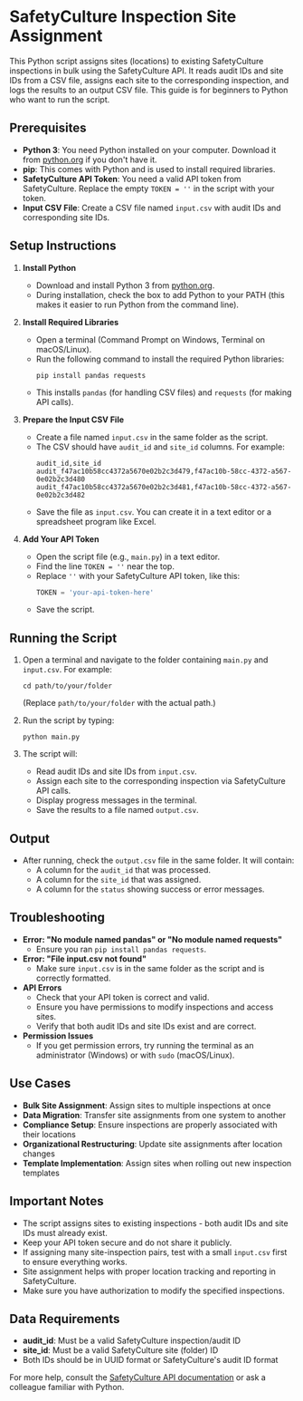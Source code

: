 # SafetyCulture Inspection Site Assignment

This Python script assigns sites (locations) to existing SafetyCulture inspections in bulk using the SafetyCulture API. It reads audit IDs and site IDs from a CSV file, assigns each site to the corresponding inspection, and logs the results to an output CSV file. This guide is for beginners to Python who want to run the script.

## Prerequisites
- **Python 3**: You need Python installed on your computer. Download it from [python.org](https://www.python.org/downloads/) if you don't have it.
- **pip**: This comes with Python and is used to install required libraries.
- **SafetyCulture API Token**: You need a valid API token from SafetyCulture. Replace the empty `TOKEN = ''` in the script with your token.
- **Input CSV File**: Create a CSV file named `input.csv` with audit IDs and corresponding site IDs.

## Setup Instructions

1. **Install Python**
   - Download and install Python 3 from [python.org](https://www.python.org/downloads/).
   - During installation, check the box to add Python to your PATH (this makes it easier to run Python from the command line).

2. **Install Required Libraries**
   - Open a terminal (Command Prompt on Windows, Terminal on macOS/Linux).
   - Run the following command to install the required Python libraries:
     ```
     pip install pandas requests
     ```
   - This installs `pandas` (for handling CSV files) and `requests` (for making API calls).

3. **Prepare the Input CSV File**
   - Create a file named `input.csv` in the same folder as the script.
   - The CSV should have `audit_id` and `site_id` columns. For example:
     ```
     audit_id,site_id
     audit_f47ac10b58cc4372a5670e02b2c3d479,f47ac10b-58cc-4372-a567-0e02b2c3d480
     audit_f47ac10b58cc4372a5670e02b2c3d481,f47ac10b-58cc-4372-a567-0e02b2c3d482
     ```
   - Save the file as `input.csv`. You can create it in a text editor or a spreadsheet program like Excel.

4. **Add Your API Token**
   - Open the script file (e.g., `main.py`) in a text editor.
   - Find the line `TOKEN = ''` near the top.
   - Replace `''` with your SafetyCulture API token, like this:
     ```python
     TOKEN = 'your-api-token-here'
     ```
   - Save the script.

## Running the Script
1. Open a terminal and navigate to the folder containing `main.py` and `input.csv`. For example:
   ```
   cd path/to/your/folder
   ```
   (Replace `path/to/your/folder` with the actual path.)

2. Run the script by typing:
   ```
   python main.py
   ```

3. The script will:
   - Read audit IDs and site IDs from `input.csv`.
   - Assign each site to the corresponding inspection via SafetyCulture API calls.
   - Display progress messages in the terminal.
   - Save the results to a file named `output.csv`.

## Output
- After running, check the `output.csv` file in the same folder. It will contain:
  - A column for the `audit_id` that was processed.
  - A column for the `site_id` that was assigned.
  - A column for the `status` showing success or error messages.

## Troubleshooting
- **Error: "No module named pandas" or "No module named requests"**
  - Ensure you ran `pip install pandas requests`.
- **Error: "File input.csv not found"**
  - Make sure `input.csv` is in the same folder as the script and is correctly formatted.
- **API Errors**
  - Check that your API token is correct and valid.
  - Ensure you have permissions to modify inspections and access sites.
  - Verify that both audit IDs and site IDs exist and are correct.
- **Permission Issues**
  - If you get permission errors, try running the terminal as an administrator (Windows) or with `sudo` (macOS/Linux).

## Use Cases
- **Bulk Site Assignment**: Assign sites to multiple inspections at once
- **Data Migration**: Transfer site assignments from one system to another
- **Compliance Setup**: Ensure inspections are properly associated with their locations
- **Organizational Restructuring**: Update site assignments after location changes
- **Template Implementation**: Assign sites when rolling out new inspection templates

## Important Notes
- The script assigns sites to existing inspections - both audit IDs and site IDs must already exist.
- Keep your API token secure and do not share it publicly.
- If assigning many site-inspection pairs, test with a small `input.csv` first to ensure everything works.
- Site assignment helps with proper location tracking and reporting in SafetyCulture.
- Make sure you have authorization to modify the specified inspections.

## Data Requirements
- **audit_id**: Must be a valid SafetyCulture inspection/audit ID
- **site_id**: Must be a valid SafetyCulture site (folder) ID
- Both IDs should be in UUID format or SafetyCulture's audit ID format

For more help, consult the [SafetyCulture API documentation](https://developer.safetyculture.com/reference/inspectionsservice_setinspectionsite) or ask a colleague familiar with Python.